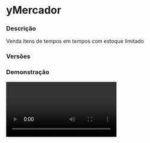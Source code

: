# yMercador
<secondary-label ref="utility"/>

### Descrição
Venda itens de tempos em tempos com estoque limitado

### Versões
<secondary-label ref="1.8"/>
<secondary-label ref="1.9"/>
<secondary-label ref="1.10"/>
<secondary-label ref="1.11"/>
<secondary-label ref="1.12"/>
<secondary-label ref="1.13"/>
<secondary-label ref="1.14"/>
<secondary-label ref="1.15"/>
<secondary-label ref="1.16"/>
<secondary-label ref="1.17"/>
<secondary-label ref="1.18"/>
<secondary-label ref="1.19"/>
<secondary-label ref="1.20"/>
<secondary-label ref="1.21"/>

### Demonstração
<video src="//www.youtube.com/watch?v=GyAtQuxEAhs"/>


<chapter title="Comandos" id="commands" collapsible="true">
<code-block lang="plain text">/mercador setmercador [mercador] - Seta o NPC do mercador especificado
/mercador delmercador [mercador] - Deleta o NPC do mercador especificado
/mercador forcar [mercador] [duracao] - Força a vinda do mercador
/mercador forcarsaida [mercador] - Força a saída do mercador
/mercador reload - Recarrega as configurações</code-block>
</chapter>

<chapter title="Permissões" id="permissions" collapsible="true">
<code-block lang="plain text">ymercador.setmercador - Permissão para o /mercador setmercador
ymercador.delmercador - Permissão para o /mercador delmercador
ymercador.forcar - Permissão para o /mercador forcar
ymercador.forcarsaida - Permissão para o /mercador forcarsaida
ymercador.reload - Permissão para o /mercador reload</code-block>
</chapter>

## Configuração
<primary-label ref="config"/>
Confira os arquivos de configuração deste plugin e revise os detalhes para garantir uma implementação correta.

<chapter title="Arquivos de Configuração" collapsible="true">
<chapter title="Estrutura do diretório" collapsible="false">
<code-block lang="plain text" ignore-vars="true">
Estrutura do diretório:
└── yMercador/
    ├── menus/
    │    └── confirmacao.yml
    ├── mercadores/
    │    └── padrao.yml
    ├── config.yml
    └── descontos.yml
</code-block>
</chapter>

<chapter title="menus" collapsible="true">
<chapter title="confirmacao.yml" collapsible="true">
<code-block lang="yaml" ignore-vars="true">
<![CDATA[
Nome: '&8Confirmação de compra'
Tamanho: 27
Item slot: 13
Itens:
   Confirmar:
      Slot: 11
      CustomSkull: false #se colocar true, coloque o URL
      URL: ''
      ID: WOOL
      Data: 5
      Glow: false
      Name: '&aConfirmar'
      Lore:
      - '&7Quantia a ser comprada: &a{quantia}&7.'
      - ''
      - '&7Clique para &aconfirmar&7 a compra.'
   Cancelar:
      Slot: 15
      CustomSkull: false #se colocar true, coloque o URL
      URL: ''
      ID: WOOL
      Data: 14
      Glow: false
      Name: '&cCancelar'
      Lore:
      - '&7Clique para &ccancelar&7 a compra.'

]]>
</code-block>
</chapter>

</chapter>

<chapter title="mercadores" collapsible="true">
<chapter title="padrao.yml" collapsible="true">
<code-block lang="yaml" ignore-vars="true">
<![CDATA[
# Comando para abrir o menu
Comando: 'pirata'

# Permissao para abrir
Permissao: ''

# Quantidade de itens que o mercador irá trazer
item-amount: 1

# Horários que o mercador irá trazer mercadorias
Horarios:
  # todos, segunda, terca, quarta, quinta, sexta, sabado, domingo
  # dia-hora-minuto-segundo;duração
  # duração = Duração do mercador (quanto tempo ele vai ficar disponível até o novo horário; em segundos)
  - 'todos-00:00:00,60'
  - 'todos-02:00:00,60'
  - 'todos-04:00:00,60'
  - 'todos-06:00:00,60'
  - 'todos-08:00:00,60'
  - 'todos-10:00:00,60'
  - 'todos-12:00:00,60'
  - 'todos-14:00:00,60'
  - 'todos-16:00:00,60'
  - 'todos-18:00:00,60'
  - 'todos-20:00:00,60'
  - 'todos-22:00:00,60'

# Opções de configuração do inventário
Inventario:
  Nome: '&6Mercador Pirata'
  Tamanho: 54
  Paginado:
    Ativar: true
    Slots: [ 10, 11, 12, 13, 14, 15, 16, 19, 20, 21, 22, 23, 24, 25, 28, 29, 30, 31, 32, 33, 34, 37, 38, 39, 40, 41, 42, 43 ]
  Enfeites:
    exemplo:
      Slot: 0
      CustomSkull: false #se colocar true, coloque o URL
      URL: ''
      ID: STONE
      Data: 0
      Glow: false
      Name: '&7Exemplo de enfeite'
      Lore: []

# Opcoes de configuração do NPC
NPCS:
  ID: 2425235
  Indisponivel:
    Ativar: true
    Skin: 'NoLongerAPirate'
    Holograma:
      Altura: 3.1
      Holograma:
        - '&6&lMERCADOR'
        - '&7Estou em viagem no momento!'
        - '&7Volte mais tarde.'
  Disponivel:
    Skin: 'NoLongerAPirate'
    Holograma:
      Altura: 3.1
      Holograma:
        - '&6&lMERCADOR'
        - '&aVim com várias mercadorias para você!'

# Mensagens
Mensagens:
  NaoChegou: |
    §l§f §a
    &cOps! Parece que o pirata ainda não chegou com novos itens.
    &cQuando ele chegar, um anúncio será enviado a todos, fique esperto.
    §l§f §a
  Chegou: |
    §l§f §a
    &6&lMERCADOR PIRATA
    &fO mercador chegou!
    &fVeja suas mercadorias no &6/pirata&f agora mesmo.
    §l§f §a
  Foi: |
    §l§f §a
    &6&lMERCADOR PIRATA
    &fO mercador se foi!
    §l§f §a
  ChegouTitle: ''
  FoiTitle: ''
  ChegouActionbar: '&6O MERCADOR PIRATA chegou!'
  FoiActionbar: '&6O MERCADOR PIRATA se foi!'
  Setou: '&aVocê setou o NPC do mercador padrão.'
  Deletou: '&aVocê deletou o NPC do mercador padrão.'
  NaoSetado: '&cO NPC do mercador padrão não está setado.'

# itens que o mercador irá trazer
Itens:
  item1:
    Display:
      Slot: 10 # apenas se a opção de paginação estiver desabilitada
      CustomSkull: false #se colocar true, coloque o URL
      URL: ''
      ID: SOUL_SAND
      Data: 0
      Glow: false
      Name: '&5Farinha de Almas'
      Lore:
        - '&fCusto: &a{Money} coins&f.'
        - '&fSeu desconto: &7{desconto}%&f.'
        - ''
        - '&fEstoque atual: &b{estoque}&f.'
    Comprar:
      # Deixe Comandos: [] para não usar
      Comandos: []
      # Ao ativar, cada comando será 1 slot
      # Ele poderá comprar só a quantia de slots disponíveis.
      Contabilizar comandos: true
      # Se essa opção estiver true, ele irá executar o comando pela quantidade que o player escolheu na hora na compra, se estiver false, irá adicionar a placeholder {quantia} no comando.
      Repetir comandos: false
      # Usar o menu de confirmação
      Confirmacao: false
      # Habilitar a compra com botão esquerdo
      CompraEsquerdo: true
      # Habilitar a compra com botão direito
      CompraDireito: true
      # Mensagem de compra
      Msg: |
        §l§f §a
        &6&lMERCADOR PIRATA
        &fVocê comprou &6x{quantia} &5Farinha de Almas &fpelo preço de &a{Money} coins&f.
        §l§f §a
      Digite: |
        §l§f §a
        &6&lMERCADOR PIRATA
        &fDigite a quantia que deseja comprar de &5Farinha de Almas&f.
        §l§f §a
        &fCusto: &a{Money} coins&f.
        &fSeu desconto: &b{desconto}%&f.
        §l§f §a
        &fPara cancelar digite &ncancelar&f.
        §l§f §a
      # Apague para não usar
      Item:
        CustomSkull: false
        URL: ''
        ID: SOUL_SAND
        Data: 0
        Amount: 64
        Name: '&5Farinha de Almas'
        Glow: false
        Lore: []
        Enchants:
          - '' #deixe vazio para não usar
      # chance do mercador trazer este item
      Chance: 100.0
      # Opções do estoque
      Estoque:
        Min: 1
        Max: 10
      # Custos de compra
      Custos:
        Custo1:
          Display: 'Money'
          Tipo: 'Money' #tipos: Money, plugin de pontos
          Custo: 1000.0

#
Tempo restante: 0 # NÃO MEXER AQUI
Local: 'none' # NÃO MEXER AQUI
EstoqueAtual: [] # NÃO MEXER AQUI
]]>
</code-block>
</chapter>

</chapter>

<chapter title="config.yml" collapsible="true">
<code-block lang="yaml" ignore-vars="true">
<![CDATA[
# Comandos e aliases do plugin
Comando:
  Mercador:
    Comando: 'mercador'
    Aliases: [ mercadores ]
# Tipo de formatos de quantia disponíveis: LETRA (K,M,B,T...) e NUMERO (100,00)
Formatacao: 'LETRA'
# Opções gerais do plugin
Opcoes:
  # Maximo de itens por compra
  Maximo por compra: 64
  # Formatador de mensagens
  Formatador:
    Desconto: ' &7( {desconto}% )'
# Mensagens gerais do plugin
Mensagens:
  Permissao: '&cVocê não tem permissão para isto.'
  Lista: '&cMercadores disponíveis: &7{lista}&c.'
  Cancelou: '&cVocê cancelou a compra.'
  Nao e numero: '&cO argumento não é um número.'
  Maximo: '&cDesculpe, o valor máximo por compra é de {maximo}.'
  Inv cheio: '&cSeu inventário não tem espaço suficiente.'
  Nao possui: '&cVocê não possui a quantia &7{quantia} em &7{tipo}&c.'
  Cadastrado: '&cEste plugin &f{plugin}&c não está implementado no plugin de shop.'
  Desabilitado: '&cEste plugin &f{plugin}&c não está ligado.'
  Estoque: '&cEste item não possui esta quantia em estoque.'
  Forcou: '&aVocê forçou a vinda do mercador &7{mercador}.'
  ForcouSaida: '&aVocê forçou a saída do mercador &7{mercador}.'
  NaoChegou: '&cEste mercador ainda não chegou de viagem.'
  Ajuda: |
    &bComandos disponíveis:
    &b-> &3/mercador setmercador <mercador>
    &b-> &3/mercador delmercador <mercador>
    &b-> &3/mercador forcar <mercador> <duracao>
    &b-> &3/mercador forcarsaida <mercador>
    &b-> &3/mercador reload
# Formatos de money e quantia
Formats:
  - ''
  - ''
  - 'K'
  - 'M'
  - 'B'
  - 'T'
  - 'Q'
  - 'QQ'
  - 'S'
  - 'SS'
  - 'O'
  - 'N'
  - 'D'
]]>
</code-block>
</chapter>

<chapter title="descontos.yml" collapsible="true">
<code-block lang="yaml" ignore-vars="true">
<![CDATA[
Descontos:
   VIP:
      Ordem: 1
      Permissao: 'ymercador.vip'
      Desconto: 10.0
]]>
</code-block>
</chapter>

</chapter>


## Erros comuns
<primary-label ref="errors"/>

Antes de configurar o plugin, revise os pontos listados aqui para evitar problemas frequentes durante a configuração.

<seealso style="cards">
    <category ref="wrs">
        <a href="yplugins.md"></a>        <a href="https://ystoreplugins.com.br/plugins/detalhes/88-yMercador">Site do plugin yMercador</a>
    </category>
</seealso>